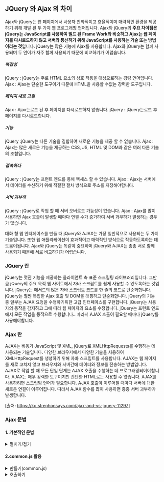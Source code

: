

## JQuery 와 Ajax 의 차이

Ajax와 jQuery는 웹 페이지에서 사용자 친화적이고 효율적이며 매력적인 환경을 제공하기 위해 개발 된 두 가지 웹 프로그래밍 언어입니다.
Ajax와 jQuery의 **주요 차이점은 jQuery는 JavaScript를 사용하여 빌드 된 Frame Work와 비슷하고 Ajax는 웹 페이지를 다시로드하지 않고 
서버와 통신하기 위해 JavaScript를 사용하는 기술 또는 방법이라는 것**입니다. jQuery는 많은 기능에 Ajax를 사용합니다. Ajax와 jQuery는 
함께 사용되며 두 언어가 자주 함께 사용되기 때문에 비교하기가 어렵습니다.

##### 복잡성
jQuery : jQuery는 주로 HTML 요소의 상호 작용을 대상으로하는 경량 언어입니다.
Ajax : Ajax는 단순한 도구이기 때문에 HTML을 사용할 수없는 강력한 도구입니다.

##### 페이지 새로 고침
Ajax : Ajax는로드 된 후 페이지를 다시로드하지 않습니다.
jQuery : jQuery는로드 후 페이지를 다시로드합니다.

##### 기능
jQuery :jQuery는 다른 기술을 결합하여 새로운 기능을 제공 할 수 없습니다.
Ajax : Ajax는 많은 새로운 기능을 제공하는 CSS, JS, HTML 및 DOM과 같은 여러 다른 기술의 조합입니다.

##### 접속하다
jQuery : jQuery는 프런트 엔드를 통해 액세스 할 수 있습니다.
Ajax : Ajax는 서버에서 데이터를 수신하기 위해 적절한 절차 방식으로 주소를 지정해야합니다.

##### 서버 과부하
jQuery : jQuery로 작업 할 때 서버 오버로드 가능성이 없습니다.
Ajax : Ajax를 많이 사용하면 Ajax 호출이 발생할 때마다 연결 수가 증가하여 서버 과부하가 발생하는 경우가 많습니다.

대화 형 웹 인터페이스를 만들 때 jQuery와 AJAX는 가장 일반적으로 사용되는 두 가지 기술입니다. 또한 웹 애플리케이션이 효과적이고 매력적인 방식으로 작동하도록하는 데 도움이됩니다. 
Ajax와 jQuery는 똑같이 중요하며 jQuery와 AJAX는 종종 서로 함께 사용되기 때문에 서로 비교하기가 어렵습니다.


### JQuery 란
jQuery는 멋진 기능을 제공하는 클라이언트 측 표준 스크립팅 라이브러리입니다. 그만큼 jQuery의 주요 목적 웹 사이트에서 자바 스크립트를 쉽게 사용할 수 있도록하는 것입니다. 
jQuery는 메서드의 많은 자바 스크립트 코드를 한 줄의 코드로 단순화합니다. jQuery는 훨씬 복잡한 Ajax 호출 및 DOM을 래핑하고 단순화합니다. jQuery의 기능 중 일부는 AJAX 요청을 수행하기위한 고급 인터페이스를 구현합니다. 
jQuery는 사용자의 동작을 감지하고 그에 따라 웹 페이지의 요소를 수정합니다. jQuery는 프런트 엔드에서 모든 작업을 동적으로 수행합니다.. 따라서 AJAX 호출이 필요할 때마다 jQuery를 사용해야합니다.


### Ajax 란
AJAX는 비동기 JavaScript 및 XML, jQuery로 XMLHttpRequests를 수행하는 데 사용되는 기술입니다. 다양한 브라우저에서 다양한 기술을 사용하여 XMLHttpRequest를 생성하기 위해 자바 스크립트를 사용합니다. 
AJAX는 웹 페이지를 새로 고치지 않고 브라우저와 서버간에 데이터와 정보를 전송하는 방법입니다. AJAX로 작업 할 때 모든 단일 단계는 AJAX 호출을 수행하는 데 프로그래밍되어야합니다. 
AJAX는 매우 강력한 도구이지만 간단한 HTML로는 사용할 수 없습니다.
AJAX를 사용하려면 스크립팅 언어가 필요합니다. AJAX 호출이 이루어질 때마다 서버에 대한 새로운 연결이 이루어집니다. 따라서 AJAX 함수를 많이 사용하면 종종 서버 과부하가 발생합니다.


[출처: https://ko.strephonsays.com/ajax-and-vs-jquery-11297]



### Ajax 문법
#### 1. 기본적인 문법
<details>
  <summary>펼치기/접기</summary>
  
  ```
//다른 파일을 현재 파일에 구동하는 방식 jQuery
//여기선 dictionary를 구현 
$(document).ready(function() {
  $('#load').click(function() {
    $('#dictionary').load("load.html");
    return false;
  });
});
//jQuery와 AJAX 사용 
/*약식*/
//get함수
$.get ( URL , DATA , CALLBACK);
//post함수
$.post ( URL , DATA , CALLBACK);
/*전체*/ 
$(webDocument).ready(function(){
    $('#데이터 요청한 선택자').Event(function(){
        $.ajax({
            url:'요청.URL',
            type:'요청 Method',
            dataType:'요청 dataType',
            success: function(서버로 부터 응답 받은 data){ //콜백 함수
                $('#데이터 넣을 선택자').empty(); //비워주기
                $.each($(서버로 부터 응답 받은 data).find('entry'), function(){
                var $entry=$(this);
                var html ='<div class="entry">';
                    html +='<h3 class="term">'+ $entry.attr('term'); +'</h3>';
                    html +='<div class="part">'+ $entry.attr('part'); +'</div>';
                    html +='<div class="definition">'+  $entry.text()+'</div>';
                    html +='</div>';
                    $('#데이터 넣을 선택자').append(html);
                }); //end each
            }//end
        });//end ajax
        return false;
    });
});
//getJSON 구현
//약식
$.getJSON( URL , DATA , CALLBACK);
/*

*설명:*
첫번째 매개 변수 URL로는 요청을 보낼 URL주소를 입력하게되며, 
두번째 매개 변수 DATA로는 클라이언트의 요청을 통해 서버로 부터 받은 DATA를  
세번째 매개변수로는 통신 성공시 구현하게될 콜백 함수를 정의해 주게 된다.

콜백 함수란 그럼 무엇인가?
-callback()는 클라이언트가 서버에 동작을 요청하고 클라이언트가 그 결과를 받을 때 호출되는 함수! 
-즉 다시 말하자면 AJAX 요청이 완료된 후에 호출될 함수의 이름을 지정하는 것

*/
//dictionary.js 구현
$(document).ready(function() {
    $('#json').click(function() {
        $.getJSON('json.json',function(data){ 
            $('#dictionary').empty();
            $.each(data,function(index,entry){
                var html ='<div class="entry">';
                html +='<h3 class="term">'+entry.term +'</h3>';
                html +='<div class="part">'+entry.part +'</div>';
                html +='<div class="definition">'+ entry.definition+'</div>';
                html +='</div>';
                $('#dictionary').append(html);
            });// end each
        });// end json
        return false;
    });// end click
});
//JAVASCRIPT 방식
test.html
<span id="selectorForOutput"></span></p>
<input type="button"/>
<script>
document.querySelector('데이터 입력 선택자').addEventListener('event').function(event){
    var xhr=new XMLHttpRequest();
    xhr.open('방식(GET/POST)','요청 URL');
    xhr.onreadystatechange=function(){
    //통신 완료 && 통신 성공 
        if(xhr.readyState===4 && xhr.status===200){
            document.querySelector('데이터 출력 선택자').innerHTML=xhr.responseText;
        }
    }
    xhr.send();
});
</script>
//참고 http://www.nextree.co.kr/p11205/
```
  
  
  
  
  </details>

  


#### 2.common.js 활용

<details>
  <summary>만들기(common.js)</summary>
  
  ```
  var gfv_ajaxCallback = "";
function ComAjax(opt_formId){

    //아래 메소드를 사용해서 url,formId,param,callBack 을 $.ajax에 집어넣는다
    this.url = "";     
    this.formId = gfn_isNull(opt_formId) == true ? "commonForm" : opt_formId;
    this.param = "";
     
    if(this.formId == "commonForm"){
        var frm = $("#commonForm");
        if(frm.length > 0){
            frm.remove();
        }
        var str = "<form id='commonForm' name='commonForm'></form>";
        $('body').append(str);
    }
     
    this.setUrl = function setUrl(url){
        this.url = url;
    };
    
    this.setCallback = function setCallback(callBack){
        fv_ajaxCallback = callBack;
    };
 
    this.addParam = function addParam(key,value){
        this.param = this.param + "&" + key + "=" + value;
    };
     
    this.ajax = function ajax(){
        if(this.formId != "commonForm"){
            this.param += "&" + $("#" + this.formId).serialize();
        }
        $.ajax({
            url : this.url,   
            type : "POST",  
            data : this.param,
            async : false,
            success : function(data, status) {
                if(typeof(fv_ajaxCallback) == "function"){
                    fv_ajaxCallback(data);
                }
                else {
                    eval(fv_ajaxCallback + "(data);");
                }
            }
        });
    };
}

출처: http://addio3305.tistory.com/91?category=772645 [흔한 개발자의 개발 노트]
  ```
  
  </details>
  
  
  
<details>
<summary>호출하기</summary>

```
//위에서 만든 걸 이런식으로 불러와서 쓰면 된다

function fn_selectBoardList(pageNo){
            var comAjax = new ComAjax();
            comAjax.setUrl("<c:url value='/sample/selectBoardList.do' />");
            comAjax.setCallback("fn_selectBoardListCallback");
            comAjax.addParam("PAGE_INDEX",pageNo);
            comAjax.addParam("PAGE_ROW", 15);
            comAjax.ajax();
        }
```
  
</details>
